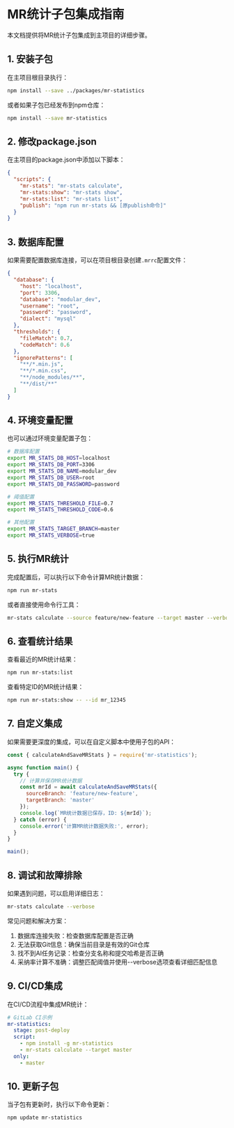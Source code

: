 # MR统计子包集成指南

本文档提供将MR统计子包集成到主项目的详细步骤。

## 1. 安装子包

在主项目根目录执行：

```bash
npm install --save ../packages/mr-statistics
```

或者如果子包已经发布到npm仓库：

```bash
npm install --save mr-statistics
```

## 2. 修改package.json

在主项目的package.json中添加以下脚本：

```json
{
  "scripts": {
    "mr-stats": "mr-stats calculate",
    "mr-stats:show": "mr-stats show",
    "mr-stats:list": "mr-stats list",
    "publish": "npm run mr-stats && [原publish命令]"
  }
}
```

## 3. 数据库配置

如果需要配置数据库连接，可以在项目根目录创建`.mrrc`配置文件：

```json
{
  "database": {
    "host": "localhost",
    "port": 3306,
    "database": "modular_dev",
    "username": "root",
    "password": "password",
    "dialect": "mysql"
  },
  "thresholds": {
    "fileMatch": 0.7,
    "codeMatch": 0.6
  },
  "ignorePatterns": [
    "**/*.min.js",
    "**/*.min.css",
    "**/node_modules/**",
    "**/dist/**"
  ]
}
```

## 4. 环境变量配置

也可以通过环境变量配置子包：

```bash
# 数据库配置
export MR_STATS_DB_HOST=localhost
export MR_STATS_DB_PORT=3306
export MR_STATS_DB_NAME=modular_dev
export MR_STATS_DB_USER=root
export MR_STATS_DB_PASSWORD=password

# 阈值配置
export MR_STATS_THRESHOLD_FILE=0.7
export MR_STATS_THRESHOLD_CODE=0.6

# 其他配置
export MR_STATS_TARGET_BRANCH=master
export MR_STATS_VERBOSE=true
```

## 5. 执行MR统计

完成配置后，可以执行以下命令计算MR统计数据：

```bash
npm run mr-stats
```

或者直接使用命令行工具：

```bash
mr-stats calculate --source feature/new-feature --target master --verbose
```

## 6. 查看统计结果

查看最近的MR统计结果：

```bash
npm run mr-stats:list
```

查看特定ID的MR统计结果：

```bash
npm run mr-stats:show -- --id mr_12345
```

## 7. 自定义集成

如果需要更深度的集成，可以在自定义脚本中使用子包的API：

```javascript
const { calculateAndSaveMRStats } = require('mr-statistics');

async function main() {
  try {
    // 计算并保存MR统计数据
    const mrId = await calculateAndSaveMRStats({
      sourceBranch: 'feature/new-feature',
      targetBranch: 'master'
    });
    console.log(`MR统计数据已保存，ID: ${mrId}`);
  } catch (error) {
    console.error('计算MR统计数据失败:', error);
  }
}

main();
```

## 8. 调试和故障排除

如果遇到问题，可以启用详细日志：

```bash
mr-stats calculate --verbose
```

常见问题和解决方案：

1. 数据库连接失败：检查数据库配置是否正确
2. 无法获取Git信息：确保当前目录是有效的Git仓库
3. 找不到AI任务记录：检查分支名称和提交哈希是否正确
4. 采纳率计算不准确：调整匹配阈值并使用--verbose选项查看详细匹配信息

## 9. CI/CD集成

在CI/CD流程中集成MR统计：

```yaml
# GitLab CI示例
mr-statistics:
  stage: post-deploy
  script:
    - npm install -g mr-statistics
    - mr-stats calculate --target master
  only:
    - master
```

## 10. 更新子包

当子包有更新时，执行以下命令更新：

```bash
npm update mr-statistics
```